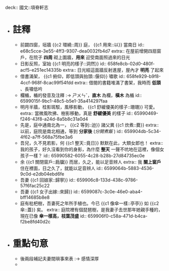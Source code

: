 deck:: 國文::項脊軒志

- # 註釋
	- 前闢四窗，垣牆 {{c2 環繞::周}} 庭， {{c1 用來::以}} 當南日
	  id:: e68c5cce-3e55-4ff3-9307-dea0032fb4d7
	  extra:: 在屋前增開四扇窗戶，在院子 **四周** 砌上圍牆，**用來** 迎受南面照過來的日光
	- 日影反照，室始 {{c1 明亮的樣子::洞然}}
	  id:: 658fe8cb-02d0-480f-acf5-e251ec14335b
	  extra:: 日光經這面牆反射進屋，屋內才 **明亮** 了起來
	- 借書滿架， {{c1 俯仰，即低頭與抬頭::偃仰}} 嘯歌
	  id:: 658fe929-b9f8-4ccf-968f-8cac99f54fdd
	  extra:: 借閱的書籍堆滿了書架，我時而 **低頭** 、長嘯低吟
	- 欄楯，楯的發音及注釋 :-> ㄕㄨㄣˇ，**直木** 為欄，**橫木** 為楯
	  id:: 6599015f-9bc1-48c5-b5e1-35a414297faa
	- 明月半牆，桂影斑駁，風移影動， {{c1 舒緩優美的樣子::珊珊}} 可愛。
	  extra:: 當微風吹拂、樹影移動，真是 **舒緩優美** 的樣子
	  id:: 65990469-f246-43f8-a24d-8a5b8c31a0d4
	- 先是，庭中通南北為一， {{c2 等到::迨}} 諸父異 {{c1 炊煮::爨}}
	  extra:: 以前，庭院是南北相通，等到 **分家後** (*分開煮飯* )
	  id:: 659904db-5c34-4f62-a7ff-568a75fbe3a6
	- 吾兒，久不見若影，何 {{c1 整天::竟日}} 默默在此，大類女郎也！
	  extra:: 我的孩子，好久沒看到你的身影，為什麼 **整天** 一聲不吭地在這裡，像個女孩子一樣？
	  id:: 65990582-6055-4c28-b28b-27d84735ec0e
	- 余 {{c1 關閉窗戶::扃牖}} 而居，久之，能以足音辨人
	  extra:: 我 **關上窗戶** 住在裡面，日之久了，就能以足音辨人
	  id:: 6599064b-5883-4536-9c0d-e2db04ebd6fe
	- 吾妻 {{c1 回娘家::歸寧}}
	  id:: 659906c8-133d-438c-9786-57f6fac25c22
	- 吾妻 {{c1 女子出嫁::來歸}}
	  id:: 6599087c-3c0e-46e0-aba4-bff14685b8e8
	- 庭有枇杷樹，吾妻死之年所手植也。今已 {{c1 像傘一樣::亭亭}} 如 {{c2 傘::蓋}} 矣。
	  extra:: 庭院裡有個琵琶樹，是我妻子去世那年她親手種的，現在已像 **傘一樣高，枝葉茂盛**
	  id:: 659906f0-c58a-471d-b4ca-f2be8fd40d2c
- # 重點句意
	- 後兩段補記夫妻間瑣事來表 :-> 感情深厚
	-